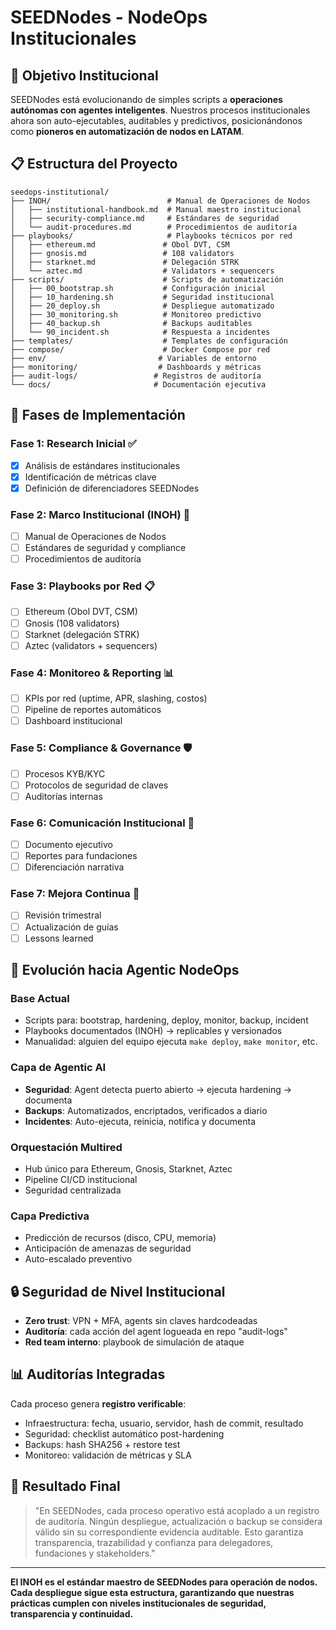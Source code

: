 # SEEDNodes - NodeOps Institucionales

## 🎯 Objetivo Institucional

SEEDNodes está evolucionando de simples scripts a **operaciones autónomas con agentes inteligentes**. Nuestros procesos institucionales ahora son auto-ejecutables, auditables y predictivos, posicionándonos como **pioneros en automatización de nodos en LATAM**.

## 📋 Estructura del Proyecto

```
seedops-institutional/
├── INOH/                          # Manual de Operaciones de Nodos
│   ├── institutional-handbook.md  # Manual maestro institucional
│   ├── security-compliance.md     # Estándares de seguridad
│   └── audit-procedures.md        # Procedimientos de auditoría
├── playbooks/                     # Playbooks técnicos por red
│   ├── ethereum.md               # Obol DVT, CSM
│   ├── gnosis.md                 # 108 validators
│   ├── starknet.md               # Delegación STRK
│   └── aztec.md                  # Validators + sequencers
├── scripts/                      # Scripts de automatización
│   ├── 00_bootstrap.sh           # Configuración inicial
│   ├── 10_hardening.sh           # Seguridad institucional
│   ├── 20_deploy.sh              # Despliegue automatizado
│   ├── 30_monitoring.sh          # Monitoreo predictivo
│   ├── 40_backup.sh              # Backups auditables
│   └── 90_incident.sh            # Respuesta a incidentes
├── templates/                    # Templates de configuración
├── compose/                      # Docker Compose por red
├── env/                         # Variables de entorno
├── monitoring/                  # Dashboards y métricas
├── audit-logs/                 # Registros de auditoría
└── docs/                       # Documentación ejecutiva
```

## 🚀 Fases de Implementación

### Fase 1: Research Inicial ✅
- [x] Análisis de estándares institucionales
- [x] Identificación de métricas clave
- [x] Definición de diferenciadores SEEDNodes

### Fase 2: Marco Institucional (INOH) 🔄
- [ ] Manual de Operaciones de Nodos
- [ ] Estándares de seguridad y compliance
- [ ] Procedimientos de auditoría

### Fase 3: Playbooks por Red 📋
- [ ] Ethereum (Obol DVT, CSM)
- [ ] Gnosis (108 validators)
- [ ] Starknet (delegación STRK)
- [ ] Aztec (validators + sequencers)

### Fase 4: Monitoreo & Reporting 📊
- [ ] KPIs por red (uptime, APR, slashing, costos)
- [ ] Pipeline de reportes automáticos
- [ ] Dashboard institucional

### Fase 5: Compliance & Governance 🛡️
- [ ] Procesos KYB/KYC
- [ ] Protocolos de seguridad de claves
- [ ] Auditorías internas

### Fase 6: Comunicación Institucional 📢
- [ ] Documento ejecutivo
- [ ] Reportes para fundaciones
- [ ] Diferenciación narrativa

### Fase 7: Mejora Continua 🔄
- [ ] Revisión trimestral
- [ ] Actualización de guías
- [ ] Lessons learned

## 🤖 Evolución hacia Agentic NodeOps

### Base Actual
- Scripts para: bootstrap, hardening, deploy, monitor, backup, incident
- Playbooks documentados (INOH) → replicables y versionados
- Manualidad: alguien del equipo ejecuta `make deploy`, `make monitor`, etc.

### Capa de Agentic AI
- **Seguridad**: Agent detecta puerto abierto → ejecuta hardening → documenta
- **Backups**: Automatizados, encriptados, verificados a diario
- **Incidentes**: Auto-ejecuta, reinicia, notifica y documenta

### Orquestación Multired
- Hub único para Ethereum, Gnosis, Starknet, Aztec
- Pipeline CI/CD institucional
- Seguridad centralizada

### Capa Predictiva
- Predicción de recursos (disco, CPU, memoria)
- Anticipación de amenazas de seguridad
- Auto-escalado preventivo

## 🔒 Seguridad de Nivel Institucional

- **Zero trust**: VPN + MFA, agents sin claves hardcodeadas
- **Auditoría**: cada acción del agent logueada en repo "audit-logs"
- **Red team interno**: playbook de simulación de ataque

## 📊 Auditorías Integradas

Cada proceso genera **registro verificable**:
- Infraestructura: fecha, usuario, servidor, hash de commit, resultado
- Seguridad: checklist automático post-hardening
- Backups: hash SHA256 + restore test
- Monitoreo: validación de métricas y SLA

## 🎯 Resultado Final

> "En SEEDNodes, cada proceso operativo está acoplado a un registro de auditoría. Ningún despliegue, actualización o backup se considera válido sin su correspondiente evidencia auditable. Esto garantiza transparencia, trazabilidad y confianza para delegadores, fundaciones y stakeholders."

---

**El INOH es el estándar maestro de SEEDNodes para operación de nodos. Cada despliegue sigue esta estructura, garantizando que nuestras prácticas cumplen con niveles institucionales de seguridad, transparencia y continuidad.**

